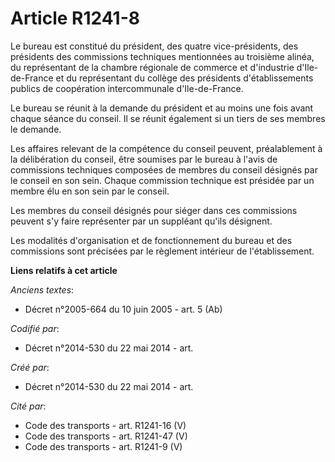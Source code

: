 # Article R1241-8

Le bureau est constitué du président, des quatre vice-présidents, des présidents des commissions techniques mentionnées au
troisième alinéa, du représentant de la chambre régionale de commerce et d'industrie d'Ile-de-France et du représentant du
collège des présidents d'établissements publics de coopération intercommunale d'Ile-de-France.

Le bureau se réunit à la demande du président et au moins une fois avant chaque séance du conseil. Il se réunit également si
un tiers de ses membres le demande.

Les affaires relevant de la compétence du conseil peuvent, préalablement à la délibération du conseil, être soumises par le
bureau à l'avis de commissions techniques composées de membres du conseil désignés par le conseil en son sein. Chaque
commission technique est présidée par un membre élu en son sein par le conseil.

Les membres du conseil désignés pour siéger dans ces commissions peuvent s'y faire représenter par un suppléant qu'ils
désignent.

Les modalités d'organisation et de fonctionnement du bureau et des commissions sont précisées par le règlement intérieur de
l'établissement.

**Liens relatifs à cet article**

_Anciens textes_:

  - Décret n°2005-664 du 10 juin 2005 - art. 5 (Ab)

_Codifié par_:

  - Décret n°2014-530 du 22 mai 2014 - art.

_Créé par_:

  - Décret n°2014-530 du 22 mai 2014 - art.

_Cité par_:

  - Code des transports - art. R1241-16 (V)
  - Code des transports - art. R1241-47 (V)
  - Code des transports - art. R1241-9 (V)
